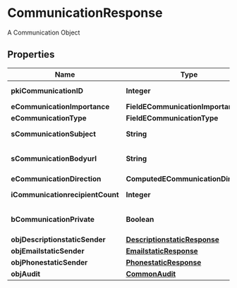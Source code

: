 

# CommunicationResponse

A Communication Object

## Properties

| Name | Type | Description | Notes |
|------------ | ------------- | ------------- | -------------|
|**pkiCommunicationID** | **Integer** | The unique ID of the Communication. |  |
|**eCommunicationImportance** | **FieldECommunicationImportance** |  |  |
|**eCommunicationType** | **FieldECommunicationType** |  |  |
|**sCommunicationSubject** | **String** | The subject of the Communication |  |
|**sCommunicationBodyurl** | **String** | The url of the body used as body in the Communication |  [optional] |
|**eCommunicationDirection** | **ComputedECommunicationDirection** |  |  |
|**iCommunicationrecipientCount** | **Integer** | The count of Communicationrecipient |  |
|**bCommunicationPrivate** | **Boolean** | Whether the Communication is private or not |  |
|**objDescriptionstaticSender** | [**DescriptionstaticResponse**](DescriptionstaticResponse.md) |  |  [optional] |
|**objEmailstaticSender** | [**EmailstaticResponse**](EmailstaticResponse.md) |  |  [optional] |
|**objPhonestaticSender** | [**PhonestaticResponse**](PhonestaticResponse.md) |  |  [optional] |
|**objAudit** | [**CommonAudit**](CommonAudit.md) |  |  |



